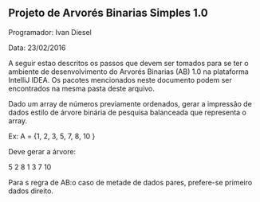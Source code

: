 Projeto de Arvorés Binarias Simples 1.0
--------------------------------

Programador: Ivan Diesel


Data: 23/02/2016


A seguir estao descritos os passos que devem ser tomados para se ter o ambiente de desenvolvimento do Arvorés Binarias (AB) 1.0 na plataforma IntelliJ IDEA.
Os pacotes mencionados neste documento podem ser encontrados na mesma pasta deste arquivo.


Dado um array de números previamente ordenados, gerar a impressão de dados estilo de árvore binária de pesquisa balanceada que representa o array.

Ex: A = {1, 2, 3, 5, 7, 8, 10 }

Deve gerar a árvore:

   5
 2    8
1 3  7 10

Para s regra de AB:o caso de metade de dados pares, prefere-se primeiro dados direito.

